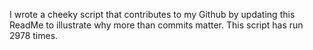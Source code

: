 I wrote a cheeky script that contributes to my Github by updating this ReadMe to illustrate why more than commits matter. This script has run 2978 times.